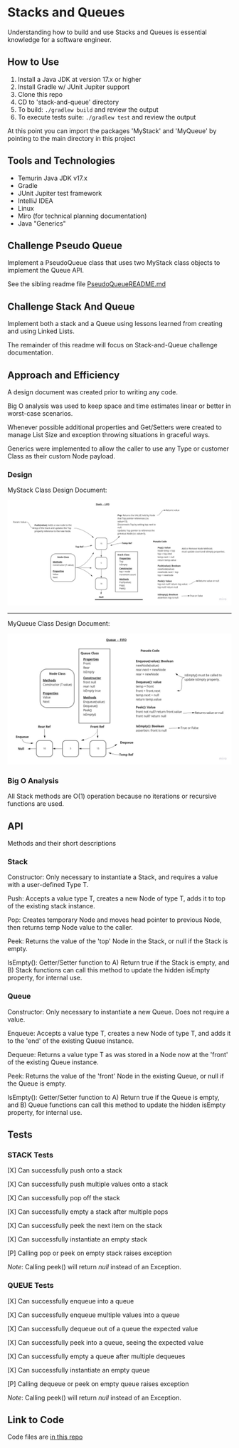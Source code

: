 # Stacks and Queues

Understanding how to build and use Stacks and Queues is essential knowledge for a software engineer.

## How to Use

1. Install a Java JDK at version 17.x or higher
2. Install Gradle w/ JUnit Jupiter support
3. Clone this repo
4. CD to 'stack-and-queue' directory
5. To build: `./gradlew build` and review the output
6. To execute tests suite: `./gradlew test` and review the output

At this point you can import the packages 'MyStack' and 'MyQueue' by pointing to the main directory in this project

## Tools and Technologies

- Temurin Java JDK v17.x
- Gradle
- JUnit Jupiter test framework
- IntelliJ IDEA
- Linux
- Miro (for technical planning documentation)
- Java "Generics"

## Challenge Pseudo Queue

Implement a PseudoQueue class that uses two MyStack class objects to implement the Queue API.

See the sibling readme file [PseudoQueueREADME.md](./PseudoQueueREADME.html)

## Challenge Stack And Queue

Implement both a stack and a Queue using lessons learned from creating and using Linked Lists.

The remainder of this readme will focus on Stack-and-Queue challenge documentation.

## Approach and Efficiency

A design document was created prior to writing any code.

Big O analysis was used to keep space and time estimates linear or better in worst-case scenarios.

Whenever possible additional properties and Get/Setters were created to manage List Size and exception throwing situations in graceful ways.

Generics were implemented to allow the caller to use any Type or customer Class as their custom Node payload.

### Design

MyStack Class Design Document:

![StackClass Technical Design Drawing](./stack.jpg)

-- -

MyQueue Class Design Document:

![QueueClass Technical Design Drawing](./queue.jpg)

### Big O Analysis

All Stack methods are O(1) operation because no iterations or recursive functions are used.

## API

Methods and their short descriptions

### Stack

Constructor: Only necessary to instantiate a Stack, and requires a value with a user-defined Type T.

Push: Accepts a value type T, creates a new Node of type T, adds it to top of the existing stack instance.

Pop: Creates temporary Node and moves head pointer to previous Node, then returns temp Node value to the caller.

Peek: Returns the value of the 'top' Node in the Stack, or null if the Stack is empty.

IsEmpty(): Getter/Setter function to A) Return true if the Stack is empty, and B) Stack functions can call this method to update the hidden isEmpty property, for internal use.

### Queue

Constructor: Only necessary to instantiate a new Queue. Does not require a value.

Enqueue: Accepts a value type T, creates a new Node of type T, and adds it to the 'end' of the existing Queue instance.

Dequeue: Returns a value type T as was stored in a Node now at the 'front' of the existing Queue instance.

Peek: Returns the value of the 'front' Node in the existing Queue, or null if the Queue is empty.

IsEmpty(): Getter/Setter function to A) Return true if the Queue is empty, and B) Queue functions can call this method to update the hidden isEmpty property, for internal use.

## Tests

### STACK Tests

[X] Can successfully push onto a stack

[X] Can successfully push multiple values onto a stack

[X] Can successfully pop off the stack

[X] Can successfully empty a stack after multiple pops

[X] Can successfully peek the next item on the stack

[X] Can successfully instantiate an empty stack

[P] Calling pop or peek on empty stack raises exception

*Note*: Calling peek() will return *null* instead of an Exception.

### QUEUE Tests

[X] Can successfully enqueue into a queue

[X] Can successfully enqueue multiple values into a queue

[X] Can successfully dequeue out of a queue the expected value

[X] Can successfully peek into a queue, seeing the expected value

[X] Can successfully empty a queue after multiple dequeues

[X] Can successfully instantiate an empty queue

[P] Calling dequeue or peek on empty queue raises exception

*Note*: Calling peek() will return *null* instead of an Exception.

## Link to Code

Code files are [in this repo](../../datastructures/lib/src/main/java/stack/and/queue)

